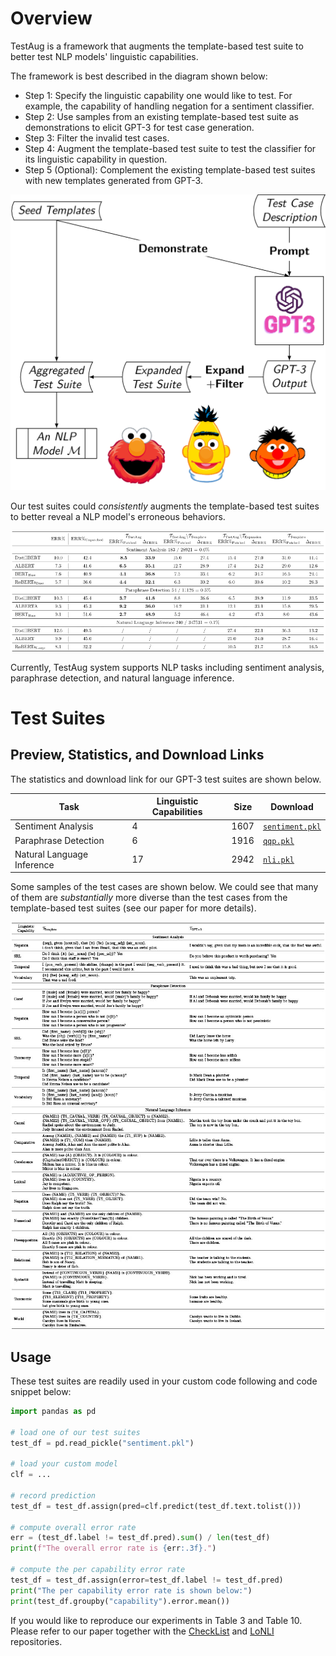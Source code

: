 # Overview

TestAug is a framework that augments the template-based test suite to better test NLP models' linguistic capabilities.

The framework is best described in the diagram shown below:
- Step 1: Specify the linguistic capability one would like to test. For example, the capability of handling negation for a sentiment classifier.
- Step 2: Use samples from an existing template-based test suite as demonstrations to elicit GPT-3 for test case generation. 
- Step 3: Filter the invalid test cases.
- Step 4: Augment the template-based test suite to test the classifier for its linguistic capability in question.
- Step 5 (Optional): Complement the existing template-based test suites with new templates generated from GPT-3.

![](resources/001.png)

Our test suites could *consistently* augments the template-based test suites to better reveal a NLP model's erroneous behaviors.

![](resources/003.png)

Currently, TestAug system supports NLP tasks including sentiment analysis, paraphrase detection, and natural language inference. 

# Test Suites

## Preview, Statistics, and Download Links

The statistics and download link for our GPT-3 test suites are shown below.

| Task                       | Linguistic Capabilities | Size | Download                              |
| -------------------------- | ----------------------- | ---- | ------------------------------------- |
| Sentiment Analysis         | 4                       | 1607 | [`sentiment.pkl`](data/sentiment.pkl) |
| Paraphrase Detection       | 6                       | 1916 | [`qqp.pkl`](data/qqp.pkl)             |
| Natural Language Inference | 17                      | 2942 | [`nli.pkl`](data/nli.pkl)             |

Some samples of the test cases are shown below. We could see that many of them are *substantially* more diverse than the test cases from the template-based test suites (see our paper for more details).

![](resources/002.jpg)

## Usage

These test suites are readily used in your custom code following and code snippet below:

```python
import pandas as pd

# load one of our test suites
test_df = pd.read_pickle("sentiment.pkl")

# load your custom model 
clf = ...

# record prediction
test_df = test_df.assign(pred=clf.predict(test_df.text.tolist()))

# compute overall error rate
err = (test_df.label != test_df.pred).sum() / len(test_df)
print(f"The overall error rate is {err:.3f}.")

# compute the per capability error rate
test_df = test_df.assign(error=test_df.label != test_df.pred)
print("The per capability error rate is shown below:")
print(test_df.groupby("capability").error.mean())
```

If you would like to reproduce our experiments in Table 3 and Table 10. Please refer to our paper together with the [CheckList](https://github.com/marcotcr/checklist) and [LoNLI](https://github.com/microsoft/LoNLI) repositories.


